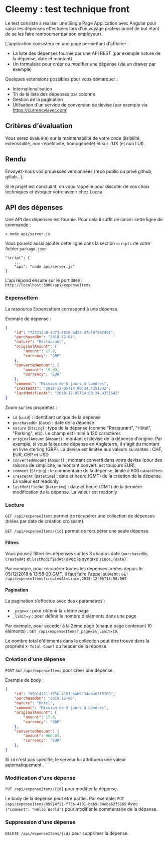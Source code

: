# Cleemy : test technique front

Le test consiste à réaliser une Single Page Application avec Angular pour saisir les dépenses effectuées lors d'un voyage professionnel (le but étant de se les faire rembourser par son employeur).


L'application consistera en une page permettant d'afficher :
- La liste des dépenses fournie par une API REST (par exemple nature de la dépense, date et montant)
- Un formulaire pour créer ou modifier une dépense (via un drawer par exemple)

Quelques extensions possibles pour vous démarquer :
- Internationalisation
- Tri de la liste des dépenses par colonne
- Gestion de la pagination
- Utilisation d'un service de conversion de devise (par exemple via https://currencylayer.com)

## Critères d'évaluation
Vous serez évalué(e) sur la maintenabilité de votre code (lisibilité, extensibilité, non-répétitivité, homogénéité) et sur l'UX (et non l'UI).

## Rendu
Envoyez-nous vos prouesses versionnées (repo public ou privé github, gitlab...).

Si le projet est concluant, on vous rappelle pour discuter de vos choix techniques et évoquer votre avenir chez Lucca.

## API des dépenses

Une API des dépenses est fournie. Pour cela il suffit de lancer cette ligne de commande :

```
> node api/server.js
```

Vous pouvez aussi ajouter cette ligne dans la section `scripts` de votre fichier `package.json`

```
"script": {
    ...
    "api": "node api/server.js"
}
```

L'api répond ensuite sur le port `3000` : `http://localhost:3000/api/expenseItems`

### ExpenseItem
La ressource ExpenseItem correspond à une dépense.

Exemple de dépense :

```json
{
    "id": "727212a0-4d73-4615-bd23-d7df6f562491",
    "purchasedOn": "2018-12-04",
    "nature": "Restaurant",
    "originalAmount": {
        "amount": 17.0,
        "currency": "GBP"
    },
    "convertedAmount": {
        "amount": 19.09,
        "currency": "EUR"
    },
    "comment": "Mission de 5 jours à Londres",
    "createdAt": "2018-12-05T14:00:34.435154Z",
    "lastModifiedAt": "2018-12-05T14:00:34.435154Z"
}
```

Zoom sur les propriétés :
- `id` (`uuid`) : identifiant unique de la dépense
- `purchasedOn` (`Date`) : date de la dépense
- `nature` (`String`) : type de la dépense (comme "Restaurant", "Hôtel", "Parking", etc). Le champ est limité à 120 caractères
- `originalAmount` (`Amount`) : montant et devise de la dépense d'origine. Par exemple, si vous faites une dépense en Angleterre, il s'agit du montant en livre sterling (GBP). La devise est limitée aux valeurs suivantes : CHF, EUR, GBP et USD
- `convertedAmount` (`Amount`) : montant converti dans votre devise (pour des raisons de simplicité, le montant converti est toujours EUR)
- `comment` (`String`) : le commentaire de la dépense, limité à 600 caractères
- `createdAt` (`Datetime`) : date et heure (GMT) de la création de la dépense. La valeur est readonly
- `lastModifiedAt` (`Datetime`) : date et heure (GMT) de la dernière modification de la dépense. La valeur est readonly

### Lecture
`GET /api/expenseItems` permet de récupérer une collection de dépenses (triées par date de création croissant).

`GET /api/expenseItems/{id}` permet de récupérer une seule dépense.

#### Filtres
Vous pouvez filtrer les dépenses sur les 3 champs date (`purchasedOn`, `createdAt` et `lastModifiedAt`) avec la syntaxe `since,{date}`.

Par exemple, pour récupérer toutes les dépenses créées depuis le 05/12/2018 à 13:58:00 GMT, il faut faire l'appel suivant :
`GET /api/expenseItems?createdAt=since,2018-12-05T13:58:00Z`

#### Pagination
La pagination s'effectue avec deux paramètres :
- `_page=x` : pour obtenir la `x` ième page
- `_limit=y` : pour définir le nombre d'éléments dans une page

Par exemple, pour acceder à la 2eme page (chaque page contenant 10 éléments) :
`GET /api/expenseItems?_page=2&_limit=10`.

Le nombre total d'éléments dans la collection peut être trouvé dans la propriété `X-Total-Count` du header de la réponse.

### Création d'une dépense
`POST` sur `/api/expenseItems` pour créer une dépense.

Exemple de body :

```json
{
    "id": "09914f21-f75b-4101-bab9-34eba62f5169",
    "purchasedOn": "2018-12-06",
    "nature": "Hotel",
    "comment": "Mission de 5 jours à Londres",
    "originalAmount": {
        "amount": 17.0,
        "currency": "GBP"
    },
    "convertedAmount": {
        "amount": 960.03,
        "currency": "EUR"
    },
}
```

Si `id` n'est pas spécifié, le serveur lui attribuera une valeur automatiquement.

### Modification d'une dépense
`PUT /api/expenseItems/{id}` pour modifier la dépense.

Le body de la dépense peut être partiel. Par exemple:
`PUT /api/expenseItems/09914f21-f75b-4101-bab9-34eba62f5169`
Avec `{"comment": "Hello World"}` pour modifier le commentaire de la dépense.

### Suppression d'une dépense
`DELETE /api/expenseItems/{id}` pour supprimer la dépense.
